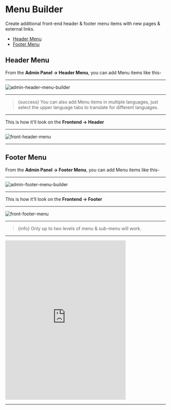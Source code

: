 # Menu Builder

Create additional front-end header & footer menu items with new pages & external links.

-   [Header Menu](#header-menu)
-   [Footer Menu](#footer-menu)

<a name="Header Menu"></a>

## Header Menu

From the **Admin Panel -> Header Menu**, you can add Menu items like this-

---

![admin-header-menu-builder](/images/admin-header-menu-builder.webp "admin-header-menu-builder")

---

> {success} You can also add Menu items in multiple languages, just select the upper language tabs to translate for different languages.

---

This is how it'll look on the **Frontend -> Header**

---

![front-header-menu](/images/v2/2.0-header-menu.webp "front-header-menu")

---

<a name="Footer Menu"></a>

## Footer Menu

From the **Admin Panel -> Footer Menu**, you can add Menu items like this-

---

![admin-footer-menu-builder](/images/admin-footer-menu-builder.webp "admin-footer-menu-builder")

---

This is how it'll look on the **Frontend -> Footer**

---

![front-footer-menu](/images/v2/EventmieProFullyLoadedV2.0/2.0-footer-menu-f.webp "front-footer-menu")

---

> {info} Only up to two levels of menu & sub-menu will work.

---

<iframe width="75%" height="500"src="https://www.youtube.com/embed/9qtXIPrx1_A?si=XoI7-JLW6Vr4njTR" title="YouTube video player" frameborder="0" allow="accelerometer; autoplay; clipboard-write; encrypted-media; gyroscope; picture-in-picture; web-share" allowfullscreen></iframe>

---